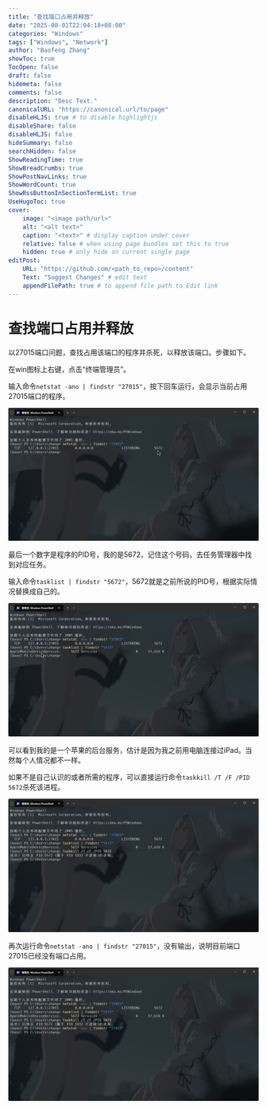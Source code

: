 ```yaml
---
title: "查找端口占用并释放"
date: "2025-08-01T22:04:18+08:00"
categories: "Windows"
tags: ["Windows", "Network"]
author: "Baofeng Zhang"
showToc: true
TocOpen: false
draft: false
hidemeta: false
comments: false
description: "Desc Text."
canonicalURL: "https://canonical.url/to/page"
disableHLJS: true # to disable highlightjs
disableShare: false
disableHLJS: false
hideSummary: false
searchHidden: false
ShowReadingTime: true
ShowBreadCrumbs: true
ShowPostNavLinks: true
ShowWordCount: true
ShowRssButtonInSectionTermList: true
UseHugoToc: true
cover:
    image: "<image path/url>"
    alt: "<alt text>" 
    caption: "<text>" # display caption under cover
    relative: false # when using page bundles set this to true
    hidden: true # only hide on current single page
editPost:
    URL: "https://github.com/<path_to_repo>/content"
    Text: "Suggest Changes" # edit text
    appendFilePath: true # to append file path to Edit link
---
```


# 查找端口占用并释放

以27015端口问题，查找占用该端口的程序并杀死，以释放该端口。步骤如下。

在win图标上右键，点击“终端管理员”。



输入命令`netstat -ano | findstr "27015"`​，按下回车运行，会显示当前占用27015端口的程序。

<img src="https://raw.githubusercontent.com/ZhBF/Images/main/images/image-20250730102801-augrccu.png" alt="image-20250730102801-augrccu" style="zoom:80%;" />

最后一个数字是程序的PID号，我的是5672，记住这个号码，去任务管理器中找到对应任务。

输入命令`tasklist | findstr "5672"`​，5672就是之前所说的PID号，根据实际情况替换成自己的。

<img src="https://raw.githubusercontent.com/ZhBF/Images/main/images/image-20250730102828-s05h1yl.png" alt="image-20250730102828-s05h1yl" style="zoom:80%;" />

可以看到我的是一个苹果的后台服务，估计是因为我之前用电脑连接过iPad。当然每个人情况都不一样。

如果不是自己认识的或者所需的程序，可以直接运行命令`taskkill /T /F /PID 5672`​杀死该进程。

<img src="https://raw.githubusercontent.com/ZhBF/Images/main/images/image-20250730102905-ljdresk.png" alt="image-20250730102905-ljdresk" style="zoom:80%;" />

再次运行命令`netstat -ano | findstr "27015"`​，没有输出，说明目前端口27015已经没有端口占用。

<img src="https://raw.githubusercontent.com/ZhBF/Images/main/images/image-20250730102927-gbaj0dc.png" alt="image-20250730102927-gbaj0dc" style="zoom:80%;" />

‍
